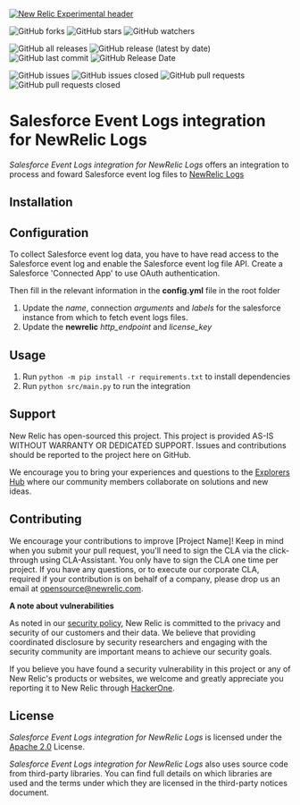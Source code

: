 
[![New Relic Experimental header](https://github.com/newrelic/opensource-website/raw/master/src/images/categories/Experimental.png)](https://opensource.newrelic.com/oss-category/#new-relic-experimental)

![GitHub forks](https://img.shields.io/github/forks/newrelic-experimental/newrelic-logs-salesforce-eventlogfile?style=social)
![GitHub stars](https://img.shields.io/github/stars/newrelic-experimental/newrelic-logs-salesforce-eventlogfile?style=social)
![GitHub watchers](https://img.shields.io/github/watchers/newrelic-experimental/newrelic-logs-salesforce-eventlogfile?style=social)

![GitHub all releases](https://img.shields.io/github/downloads/newrelic-experimental/newrelic-logs-salesforce-eventlogfile/total)
![GitHub release (latest by date)](https://img.shields.io/github/v/release/newrelic-experimentalnewrelic-logs-salesforce-eventlogfile)
![GitHub last commit](https://img.shields.io/github/last-commit/newrelic-experimental/newrelic-logs-salesforce-eventlogfile)
![GitHub Release Date](https://img.shields.io/github/release-date/newrelic-experimental/newrelic-logs-salesforce-eventlogfile)


![GitHub issues](https://img.shields.io/github/issues/newrelic-experimental/newrelic-logs-salesforce-eventlogfile)
![GitHub issues closed](https://img.shields.io/github/issues-closed/newrelic-experimental/newrelic-logs-salesforce-eventlogfile)
![GitHub pull requests](https://img.shields.io/github/issues-pr/newrelic-experimental/newrelic-logs-salesforce-eventlogfile)
![GitHub pull requests closed](https://img.shields.io/github/issues-pr-closed/newrelic-experimental/newrelic-logs-salesforce-eventlogfile)

# Salesforce Event Logs integration for NewRelic Logs

*Salesforce Event Logs integration for NewRelic Logs* offers an integration to process and foward Salesforce event log files to [NewRelic Logs](https://docs.newrelic.com/docs/introduction-new-relic-logs)

## Installation




## Configuration

To collect Salesforce event log data, you have to have read access to the Salesforce event log and enable the Salesforce event log file API.
Create a Salesforce 'Connected App' to use OAuth authentication.

Then fill in the relevant information in the **config.yml** file in the root folder 
 1. Update the *name*, connection *arguments* and *labels* for the salesforce instance from which to fetch event logs files.
 2. Update the **newrelic** *http_endpoint* and *license_key*


## Usage

1.  Run  `python -m pip install -r requirements.txt`  to install dependencies
3.  Run  `python src/main.py` to run the integration

## Support

New Relic has open-sourced this project. This project is provided AS-IS WITHOUT WARRANTY OR DEDICATED SUPPORT. Issues and contributions should be reported to the project here on GitHub.

We encourage you to bring your experiences and questions to the [Explorers Hub](https://discuss.newrelic.com) where our community members collaborate on solutions and new ideas.


## Contributing

We encourage your contributions to improve [Project Name]! Keep in mind when you submit your pull request, you'll need to sign the CLA via the click-through using CLA-Assistant. You only have to sign the CLA one time per project. If you have any questions, or to execute our corporate CLA, required if your contribution is on behalf of a company, please drop us an email at opensource@newrelic.com.

**A note about vulnerabilities**

As noted in our [security policy](../../security/policy), New Relic is committed to the privacy and security of our customers and their data. We believe that providing coordinated disclosure by security researchers and engaging with the security community are important means to achieve our security goals.

If you believe you have found a security vulnerability in this project or any of New Relic's products or websites, we welcome and greatly appreciate you reporting it to New Relic through [HackerOne](https://hackerone.com/newrelic).


## License

*Salesforce Event Logs integration for NewRelic Logs* is licensed under the [Apache 2.0](http://apache.org/licenses/LICENSE-2.0.txt) License.

*Salesforce Event Logs integration for NewRelic Logs* also uses source code from third-party libraries. You can find full details on which libraries are used and the terms under which they are licensed in the third-party notices document.

